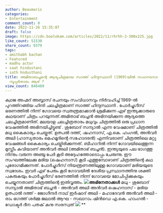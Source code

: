 ```yaml
---
author: Beaumaris
categories:
- Entertainment
comment_count: 0
date: 2022-11-26 15:35:07
draft: false
image: https://cdn.boolokam.com/articles/2022/11/rhrhh-2-300x225.jpg
like_count: 51530
share_count: 9379
tags:
- amithabh bachan
- Featured
- madhu actor
- saat hindustani
- sath hndusthani
title: അമിതാബച്ചന്റെ ആദ്യചിത്രമായ സാത്ത് ഹിന്ദുസ്ഥാനി (1969)യിൽ സഹനടനായി വന്ന മലയാളം
  സൂപ്പർതാരം ആര് ?
view_count: 846489
---
```


ക്വാജ അഹ്മദ് അബ്ബാസ് രചനയും സംവിധാനവും നിർവഹിച്ച് 1969-ൽ പുറത്തിറങ്ങിയ ഹിന്ദി ചലച്ചിത്രമാണ് സാത്ത് ഹിന്ദുസ്ഥാനി . പോർച്ചുഗീസ് ഭരണത്തിൽ നിന്ന് ഗോവയെ സ്വതന്ത്രമാക്കാൻ ശ്രമിക്കുന്ന ഏഴ് ഇന്ത്യക്കാരുടെ കഥയാണ് ചിത്രം പറയുന്നത്.അമിതാഭ് ബച്ചൻ അഭിനയിക്കുന്ന ആദ്യത്തെ ചലച്ചിത്രമാണിത്. മലയാള ചലച്ചിത്രതാരം മധുവും ചിത്രത്തിൽ ഒരു പ്രധാന വേഷത്തിൽ അഭിനയിച്ചിട്ടുണ്ട് . ശുബോദ് സന്യാൽ എന്ന വേഷമാണ് ചിത്രത്തിൽ മധു കൈകാര്യം ചെയ്തത്. ഉത്പൽ ദത്ത്, ഷഹനാസ്, എ.കെ. ഹംഗൽ, അൻവർ അലി (ഹാസ്യതാരം മെഹമൂദിന്റെ സഹോദരൻ) എന്നിവരാണ് ചിത്രത്തിലെ മറ്റു വേഷങ്ങൾ കൈകാര്യം ചെയ്തിരിക്കുന്നത്. ബീഹാറിൽ നിന്ന് ഗോവയിലെത്തുന്ന മുസ്ലീം കവിയാണ് അൻവർ അലി (അമിതാഭ് ബച്ചൻ). ഇന്ത്യയുടെ പല ഭാഗത്തു നിന്നും വരുന്ന അഞ്ചു പേർ കൂടി അദ്ദേഹത്തോടൊപ്പം ചേരുന്നു. ഈ സംഘത്തിലേക്കു മരിയ (ഷെഹനാസ്) കൂടി എത്തുമ്പോഴാണ് ചിത്രത്തിന്റെ കഥ പുരോഗമിക്കുന്നത്. പോർച്ചുഗീസ് നിയന്ത്രണത്തിലുള്ള ഗോവയാണ് മരിയയുടെ സ്വദേശം. ഇവർ ഏഴ് പേരും കൂടി ഗോവയിൽ ദേശീയ പ്രസ്ഥാനത്തിനു ശക്തി പകരുകയും പോർച്ചുഗീസ് ഭരണത്തിൽ നിന്ന് ഗോവയെ മോചിപ്പിക്കുകയും ചെയ്യുന്നതാണ് ചിത്രത്തിന്റെ ഇതിവൃത്തം. **![](https://cdn.boolokam.com/articles/2022/11/rhrhh-2-300x225.jpg)അഭിനേതാക്കൾ** മധു - ശുബോദ് സന്യാൽ അമിതാഭ് ബച്ചൻ - അൻവർ അലി അൻവർ ഷെഹനാസ് - മരിയ ഉത്പാൽ ദത്ത് - ജോഗീന്ദർ നാഥ് ഇർഷാദ് അലി - മഹാദേവൻ അൻവർ അലി - രാം ഭഗത്ത് ശർമ്മ ജലാൽ ആഘ - സഖാറാം ഷിൻഡെ എ.കെ. ഹാംഗൽ - ഡോക്ടർ ദീന പതക് കനു സരസ്വത് ![](https://cdn.boolokam.com/articles/2022/11/fffff-300x169.jpeg) **